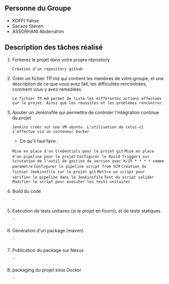 ## Personne du Groupe

- KOFFI Yahse
- Sacaze Steven
- ASSORHANI Abderrahim

## Description des tâches réalisé

1. Forkerez le projet dans votre propre répository
   
   `Création d'un repository github`

2. Créer un fichier TP.md qui contient les membres de votre groupe, et une description de ce que vous avez fait, les difficulités rencontrées, comment vous y avez remédiées.

   `Le fichier TP.md permet de listé les différentes actions effectués sur le projet. Ainsi que les réussites et les problèmes rencontrer.`

3. Ajouter un Jenkinsfile qui permettra de controler l'intégration continue du projet

   `Jenkins créer sur une VM ubuntu. L'utilisation de celui-ci s'effectue via un conteneur Docker`

   - Ce qu'il faut faire : 

   `Mise en place d'un Credentials pour le projet git`
   `Mise en place d'un pipeline pour le projet`
   `Configurer le Build Triggers sur Scrutation de l'outil de gestion de version avec H/15 * * * * comme paramètre`
   `Configurer le pipeline script from SCM`
   `Création du fichier Jenkinsfile sur le projet git`
   `Mettre un script pour vérifier le pipeline dans le Jenkinsfile`
   `Test du script valider`
   `Modifier le script pour executer les tests unitaires`
   

4. Build du code

    ``

5. Exécution de tests unitaires (si le projet en fourni), et de tests statiques

    ``

6. Génération d'un package (maven)

    ``

7. Publication du package sur Nexus

    ``

8. packaging du projet sous Docker

    ``

